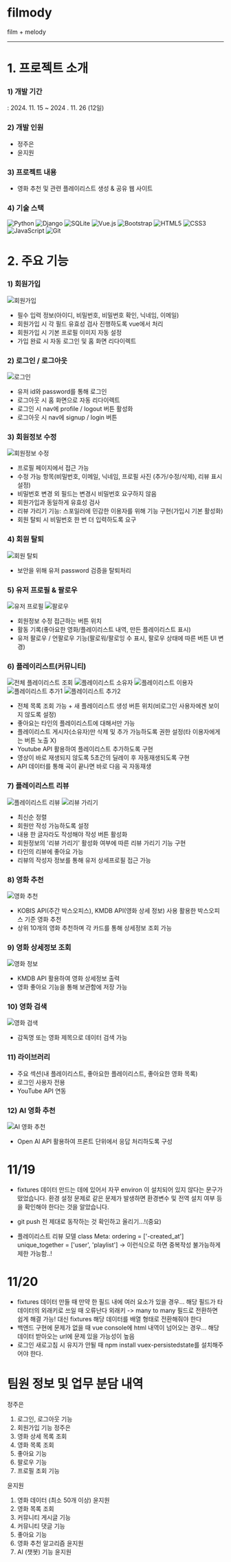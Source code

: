# filmody

film + melody

<hr />

# 1. 프로젝트 소개

### 1) 개발 기간

   : 2024. 11. 15 ~ 2024 . 11. 26 (12일)

### 2) 개발 인원
  - 정주은
  - 윤지원

### 3) 프로젝트 내용

  - 영화 추천 및 관련 플레이리스트 생성 & 공유 웹 사이트

### 4) 기술 스택

![Python](https://img.shields.io/badge/Python-3776AB?style=for-the-badge&logo=Python&logoColor=white)
![Django](https://img.shields.io/badge/Django-092E20?style=for-the-badge&logo=Django&logoColor=white)
![SQLite](https://img.shields.io/badge/SQLite-003B57?style=for-the-badge&logo=SQLite&logoColor=white)
![Vue.js](https://img.shields.io/badge/Vue.js-4FC08D?style=for-the-badge&logo=Vue.js&logoColor=white)
![Bootstrap](https://img.shields.io/badge/Bootstrap-7952B3?style=for-the-badge&logo=Bootstrap&logoColor=white)
![HTML5](https://img.shields.io/badge/HTML5-E34F26?style=for-the-badge&logo=HTML5&logoColor=white)
![CSS3](https://img.shields.io/badge/CSS3-1572B6?style=for-the-badge&logo=CSS3&logoColor=white)
![JavaScript](https://img.shields.io/badge/JavaScript-F7DF1E?style=for-the-badge&logo=JavaScript&logoColor=black)
![Git](https://img.shields.io/badge/Git-F05032?style=for-the-badge&logo=Git&logoColor=white)


# 2. 주요 기능
### 1) 회원가입
![회원가입](./images/signup.png)
  - 필수 입력 정보(아이디, 비밀번호, 비밀번호 확인, 닉네임, 이메일)
  - 회원가입 시 각 필드 유효성 검사 진행하도록 vue에서 처리
  - 회원가입 시 기본 프로필 이미지 자동 설정
  - 가입 완료 시 자동 로그인 및 홈 화면 리다이렉트

### 2) 로그인 / 로그아웃
![로그인](./images/login.png)
  - 유저 id와 password를 통해 로그인
  - 로그아웃 시 홈 화면으로 자동 리다이렉트
  - 로그인 시 nav에 profile / logout 버튼 활성화
  - 로그아웃 시 nav에 signup / login 버튼 

### 3) 회원정보 수정
![회원정보 수정](./images/profileupdate.png)
  - 프로필 페이지에서 접근 가능
  - 수정 가능 항목(비밀번호, 이메일, 닉네임, 프로필 사진 (추가/수정/삭제), 리뷰 표시 설정)
  - 비밀번호 변경 외 필드는 변경시 비밀번호 요구하지 않음
  - 회원가입과 동일하게 유효성 검사
  - 리뷰 가리기 기능: 스포일러에 민감한 이용자를 위해 기능 구현(가입시 기본 활성화)
  - 회원 탈퇴 시 비밀번호 한 번 더 입력하도록 요구

### 4) 회원 탈퇴
![회원 탈퇴](./images/userdelete.png)
  - 보안을 위해 유저 password 검증을  탈퇴처리

### 5) 유저 프로필 & 팔로우
  ![유저 프로필](./images/profiledetail.png)
  ![팔로우](./images/userfollow.png)
  - 회원정보 수정 접근하는 버튼 위치
  - 활동 기록(좋아요한 영화/플레이리스트 내역, 만든 플레이리스트 표시)
  - 유저 팔로우 / 언팔로우 기능(팔로워/팔로잉 수 표시, 팔로우 상태에 따른 버튼 UI 변경)

### 6) 플레이리스트(커뮤니티)
![전체 플레이리스트 조회](./images/playlist.png)
![플레이리스트 소유자](./images/playlistowner.png)
![플레이리스트 이용자](./images/playlistdetail.png)
![플레이리스트 추가1](./images/youtubesearch.png)
![플레이리스트 추가2](./images/youtubesearchdetail.png)
  - 전체 목록 조회 가능 + 새 플레이리스트 생성 버튼 위치(비로그인 사용자에겐 보이지 않도록 설정)
  - 좋아요는 타인의 플레이리스트에 대해서만 가능
  - 플레이리스트 게시자(소유자)만 삭제 및 추가 가능하도록 권한 설정(타 이용자에게는 버튼 노출 X)
  - Youtube API 활용하여 플레이리스트 추가하도록 구현
  - 영상이 바로 재생되지 않도록 5초간의 딜레이 후 자동재생되도록 구현
  - API 데이터를 통해 곡이 끝나면 바로 다음 곡 자동재생

### 7) 플레이리스트 리뷰
![플레이리스트 리뷰](./images/review.png)
![리뷰 가리기](./images/reviewhide.png)
  - 최신순 정렬
  - 회원만 작성 가능하도록 설정
  - 내용 한 글자라도 작성해야 작성 버튼 활성화
  - 회원정보의 '리뷰 가리기' 활성화 여부에 따른 리뷰 가리기 기능 구현
  - 타인의 리뷰에 좋아요 가능
  - 리뷰의 작성자 정보를 통해 유저 상세프로필 접근 가능

### 8) 영화 추천
![영화 추천](./images/recommendmovie.png)
  - KOBIS API(주간 박스오피스), KMDB API(영화 상세 정보) 사용 활용한 박스오피스 기준 영화 추천
  - 상위 10개의 영화 추천하며 각 카드를 통해 상세정보 조회 가능

### 9) 영화 상세정보 조회
![영화 정보](./images/moviedetail.png)
  - KMDB API 활용하여 영화 상세정보 출력
  - 영화 좋아요 기능을 통해 보관함에 저장 가능

### 10) 영화 검색
![영화 검색](./images/search.png)
  - 감독명 또는 영화 제목으로 데이터 검색 가능

### 11) 라이브러리
  - 주요 섹션(내 플레이리스트, 좋아요한 플레이리스트, 좋아요한 영화 목록)
  - 로그인 사용자 전용
  - YouTube API 연동

### 12) AI 영화 추천
![AI 영화 추천](./images/airecommend.png)
  - Open AI API 활용하여 프론트 단위에서 응답 처리하도록 구성




# 11/19

- fixtures 데이터 만드는 데에 있어서 자꾸 environ 이 설치되어 있지 않다는 문구가 떴었습니다.
  환경 설정 문제로 같은 문제가 발생하면 환경변수 및 전역 설치 여부 등을 확인해야 한다는 것을 알았습니다.
- git push 전 제대로 동작하는 것 확인하고 올리기...!(중요)

- 플레이리스트 리뷰 모델
 class Meta:
        ordering = ['-created_at']
        unique_together = ['user', 'playlist']
        -> 이런식으로 하면 중복작성 불가능하게 제한 가능함..!

# 11/20
- fixtures 데이터 만들 때 만약 한 필드 내에 여러 요소가 있을 경우...
  해당 필드가 타 데이터의 외래키로 쓰일 때 오류난다
  외래키 -> many to many 필드로 전환하면 쉽게 해결 가능!
  대신 fixtures 해당 데이터를 배열 형태로 전환해줘야 한다
- 백엔드 구현에 문제가 없을 때 vue console에 html 내역이 넘어오는 경우...
  해당 데이터 받아오는 url에 문제 있을 가능성이 높음
- 로그인 새로고침 시 유지가 안될 때
  npm install vuex-persistedstate를 설치해주어야 한다.


# 팀원 정보 및 업무 분담 내역
 정주은
 1. 로그인, 로그아웃 기능
 2. 회원가입 기능	정주은
 3. 영화 상세 목록 조회
 4. 영화 목록 조회
 5. 좋아요 기능
 6. 팔로우 기능
 7. 프로필 조회 기능
       
 윤지원
 1. 영화 데이터 (최소 50개 이상)	윤지원
 2. 영화 목록 조회
 3. 커뮤니티 게시글 기능
 4. 커뮤니티 댓글 기능
 5. 좋아요 기능	
 6. 영화 추천 알고리즘	윤지원
 7. AI (챗봇) 기능	윤지원
